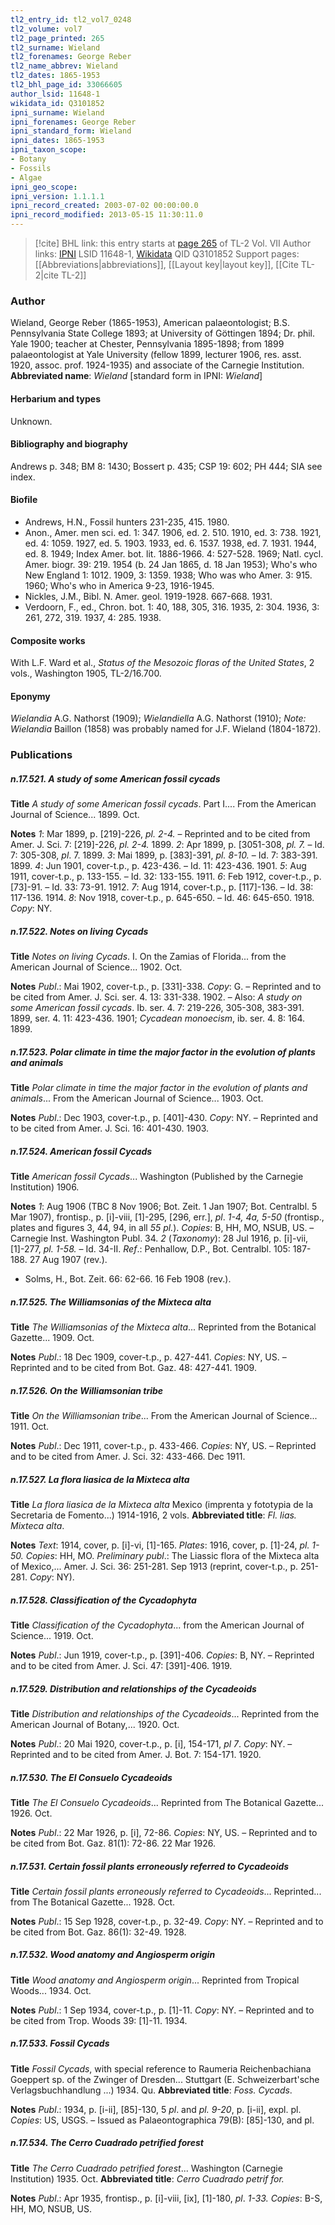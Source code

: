 ```yaml
---
tl2_entry_id: tl2_vol7_0248
tl2_volume: vol7
tl2_page_printed: 265
tl2_surname: Wieland
tl2_forenames: George Reber
tl2_name_abbrev: Wieland
tl2_dates: 1865-1953
tl2_bhl_page_id: 33066605
author_lsid: 11648-1
wikidata_id: Q3101852
ipni_surname: Wieland
ipni_forenames: George Reber
ipni_standard_form: Wieland
ipni_dates: 1865-1953
ipni_taxon_scope: 
- Botany
- Fossils
- Algae
ipni_geo_scope: 
ipni_version: 1.1.1.1
ipni_record_created: 2003-07-02 00:00:00.0
ipni_record_modified: 2013-05-15 11:30:11.0
---
```


> [!cite] BHL link: this entry starts at [page 265](https://www.biodiversitylibrary.org/page/33066605) of TL-2 Vol. VII
> Author links: [IPNI](https://www.ipni.org/a/11648-1) LSID 11648-1, [Wikidata](https://www.wikidata.org/wiki/Q3101852) QID Q3101852
> Support pages: [[Abbreviations|abbreviations]], [[Layout key|layout key]], [[Cite TL-2|cite TL-2]]

### Author

Wieland, George Reber (1865-1953), American palaeontologist; B.S. Pennsylvania State College 1893; at University of Göttingen 1894; Dr. phil. Yale 1900; teacher at Chester, Pennsylvania 1895-1898; from 1899 palaeontologist at Yale University (fellow 1899, lecturer 1906, res. asst. 1920, assoc. prof. 1924-1935) and associate of the Carnegie Institution. 
**Abbreviated name**: *Wieland* \[standard form in IPNI: *Wieland*\]

#### Herbarium and types

Unknown.

#### Bibliography and biography

Andrews p. 348; BM 8: 1430; Bossert p. 435; CSP 19: 602; PH 444; SIA see index.

#### Biofile

- Andrews, H.N., Fossil hunters 231-235, 415. 1980.
- Anon., Amer. men sci. ed. 1: 347. 1906, ed. 2. 510. 1910, ed. 3: 738. 1921, ed. 4: 1059. 1927, ed. 5. 1903. 1933, ed. 6. 1537. 1938, ed. 7. 1931. 1944, ed. 8. 1949; Index Amer. bot. lit. 1886-1966. 4: 527-528. 1969; Natl. cycl. Amer. biogr. 39: 219. 1954 (b. 24 Jan 1865, d. 18 Jan 1953); Who's who New England 1: 1012. 1909, 3: 1359. 1938; Who was who Amer. 3: 915. 1960; Who's who in America 9-23, 1916-1945.
- Nickles, J.M., Bibl. N. Amer. geol. 1919-1928. 667-668. 1931.
- Verdoorn, F., ed., Chron. bot. 1: 40, 188, 305, 316. 1935, 2: 304. 1936, 3: 261, 272, 319. 1937, 4: 285. 1938.

#### Composite works

With L.F. Ward et al., *Status of the Mesozoic floras of the United States*, 2 vols., Washington 1905, TL-2/16.700.

#### Eponymy

*Wielandia* A.G. Nathorst (1909); *Wielandiella* A.G. Nathorst (1910); *Note: Wielandia* Baillon (1858) was probably named for J.F. Wieland (1804-1872).

### Publications

##### n.17.521. A study of some American fossil cycads

**Title**
*A study of some American fossil cycads*. Part I.... From the American Journal of Science... 1899. Oct.

**Notes**
*1*: Mar 1899, p. \[219\]-226, *pl. 2-4.* – Reprinted and to be cited from Amer. J. Sci. 7: \[219\]-226, *pl. 2-4.* 1899.
*2*: Apr 1899, p. \[3051-308, *pl. 7.* – Id. 7: 305-308, *pl*. 7. 1899.
*3*: Mai 1899, p. \[383\]-391, *pl. 8-10.* – Id. 7: 383-391. 1899.
*4*: Jun 1901, cover-t.p., p. 423-436. – Id. 11: 423-436. 1901.
*5*: Aug 1911, cover-t.p., p. 133-155. – Id. 32: 133-155. 1911.
*6*: Feb 1912, cover-t.p., p. \[73\]-91. – Id. 33: 73-91. 1912.
*7*: Aug 1914, cover-t.p., p. \[117\]-136. – Id. 38: 117-136. 1914.
*8*: Nov 1918, cover-t.p., p. 645-650. – Id. 46: 645-650. 1918.
*Copy*: NY.

##### n.17.522. Notes on living Cycads

**Title**
*Notes on living Cycads*. I. On the Zamias of Florida... from the American Journal of Science... 1902. Oct.

**Notes**
*Publ*.: Mai 1902, cover-t.p., p. \[331\]-338. *Copy*: G. – Reprinted and to be cited from Amer. J. Sci. ser. 4. 13: 331-338. 1902. – Also: *A study on some American fossil cycads*. Ib. ser. 4. 7: 219-226, 305-308, 383-391. 1899, ser. 4. 11: 423-436. 1901; *Cycadean monoecism*, ib. ser. 4. 8: 164. 1899.

##### n.17.523. Polar climate in time the major factor in the evolution of plants and animals

**Title**
*Polar climate in time the major factor in the evolution of plants and animals*... From the American Journal of Science... 1903. Oct.

**Notes**
*Publ*.: Dec 1903, cover-t.p., p. \[401\]-430. *Copy*: NY. – Reprinted and to be cited from Amer. J. Sci. 16: 401-430. 1903.

##### n.17.524. American fossil Cycads

**Title**
*American fossil Cycads*... Washington (Published by the Carnegie Institution) 1906.

**Notes**
*1*: Aug 1906 (TBC 8 Nov 1906; Bot. Zeit. 1 Jan 1907; Bot. Centralbl. 5 Mar 1907), frontisp., p. \[i\]-viii, \[1\]-295, \[296, err.\], *pl*. *1-4, 4a, 5-50* (frontisp., plates and figures 3, 44, 94, in all *55 pl.*). *Copies*: B, HH, MO, NSUB, US. – Carnegie Inst. Washington Publ. 34.
*2* (*Taxonomy*): 28 Jul 1916, p. \[i\]-vii, \[1\]-277, *pl. 1-58.* – Id. 34-II.
*Ref*.: Penhallow, D.P., Bot. Centralbl. 105: 187-188. 27 Aug 1907 (rev.).
- Solms, H., Bot. Zeit. 66: 62-66. 16 Feb 1908 (rev.).

##### n.17.525. The Williamsonias of the Mixteca alta

**Title**
*The Williamsonias of the Mixteca alta*... Reprinted from the Botanical Gazette... 1909. Oct.

**Notes**
*Publ*.: 18 Dec 1909, cover-t.p., p. 427-441. *Copies*: NY, US. – Reprinted and to be cited from Bot. Gaz. 48: 427-441. 1909.

##### n.17.526. On the Williamsonian tribe

**Title**
*On the Williamsonian tribe*... From the American Journal of Science... 1911. Oct.

**Notes**
*Publ*.: Dec 1911, cover-t.p., p. 433-466. *Copies*: NY, US. – Reprinted and to be cited from Amer. J. Sci. 32: 433-466. Dec 1911.

##### n.17.527. La flora liasica de la Mixteca alta

**Title**
*La flora liasica de la Mixteca alta* Mexico (imprenta y fototypia de la Secretaria de Fomento...) 1914-1916, 2 vols.
**Abbreviated title**: *Fl. lias. Mixteca alta*.

**Notes**
*Text*: 1914, cover, p. \[i\]-vi, \[1\]-165.
*Plates*: 1916, cover, p. \[1\]-24, *pl. 1-50.*
*Copies*: HH, MO.
*Preliminary publ*.: The Liassic flora of the Mixteca alta of Mexico,... Amer. J. Sci. 36: 251-281. Sep 1913 (reprint, cover-t.p., p. 251-281. *Copy*: NY).

##### n.17.528. Classification of the Cycadophyta

**Title**
*Classification of the Cycadophyta*... from the American Journal of Science... 1919. Oct.

**Notes**
*Publ*.: Jun 1919, cover-t.p., p. \[391\]-406. *Copies*: B, NY. – Reprinted and to be cited from Amer. J. Sci. 47: \[391\]-406. 1919.

##### n.17.529. Distribution and relationships of the Cycadeoids

**Title**
*Distribution and relationships of the Cycadeoids*... Reprinted from the American Journal of Botany,... 1920. Oct.

**Notes**
*Publ*.: 20 Mai 1920, cover-t.p., p. \[i\], 154-171, *pl 7*. *Copy*: NY. – Reprinted and to be cited from Amer. J. Bot. 7: 154-171. 1920.

##### n.17.530. The El Consuelo Cycadeoids

**Title**
*The El Consuelo Cycadeoids*... Reprinted from The Botanical Gazette... 1926. Oct.

**Notes**
*Publ*.: 22 Mar 1926, p. \[i\], 72-86. *Copies*: NY, US. – Reprinted and to be cited from Bot. Gaz. 81(1): 72-86. 22 Mar 1926.

##### n.17.531. Certain fossil plants erroneously referred to Cycadeoids

**Title**
*Certain fossil plants erroneously referred to Cycadeoids*... Reprinted... from The Botanical Gazette... 1928. Oct.

**Notes**
*Publ*.: 15 Sep 1928, cover-t.p., p. 32-49. *Copy*: NY. – Reprinted and to be cited from Bot. Gaz. 86(1): 32-49. 1928.

##### n.17.532. Wood anatomy and Angiosperm origin

**Title**
*Wood anatomy and Angiosperm origin*... Reprinted from Tropical Woods... 1934. Oct.

**Notes**
*Publ*.: 1 Sep 1934, cover-t.p., p. \[1\]-11. *Copy*: NY. – Reprinted and to be cited from Trop. Woods 39: \[1\]-11. 1934.

##### n.17.533. Fossil Cycads

**Title**
*Fossil Cycads*, with special reference to Raumeria Reichenbachiana Goeppert sp. of the Zwinger of Dresden... Stuttgart (E. Schweizerbart'sche Verlagsbuchhandlung ...) 1934. Qu.
**Abbreviated title**: *Foss. Cycads*.

**Notes**
*Publ*.: 1934, p. \[i-ii\], \[85\]-130, 5 *pl*. and *pl. 9-20*, p. \[i-ii\], expl. pl. *Copies*: US, USGS. – Issued as Palaeontographica 79(B): \[85\]-130, and pl.

##### n.17.534. The Cerro Cuadrado petrified forest

**Title**
*The Cerro Cuadrado petrified forest*... Washington (Carnegie Institution) 1935. Oct.
**Abbreviated title**: *Cerro Cuadrado petrif for.*

**Notes**
*Publ*.: Apr 1935, frontisp., p. \[i\]-viii, \[ix\], \[1\]-180, *pl*. *1-33. Copies*: B-S, HH, MO, NSUB, US.

